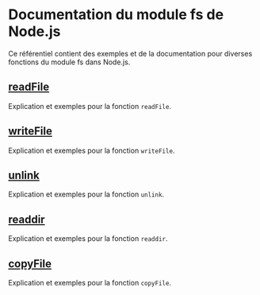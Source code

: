 # Documentation du module fs de Node.js

Ce référentiel contient des exemples et de la documentation pour diverses fonctions du module fs dans Node.js.

## [readFile](readFile)

Explication et exemples pour la fonction `readFile`.

## [writeFile](writeFile)

Explication et exemples pour la fonction `writeFile`.

## [unlink](unlink)

Explication et exemples pour la fonction `unlink`.


## [readdir](readdir)

Explication et exemples pour la fonction `readdir`.

## [copyFile](copyFile)

Explication et exemples pour la fonction `copyFile`.

